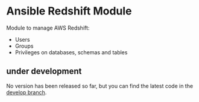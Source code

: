 # Ansible Redshift Module

Module to manage AWS Redshift:
 - Users
 - Groups
 - Privileges on databases, schemas and tables
 
## under development

No version has been released so far, but you can find the latest code in the [develop branch](tree/develop).